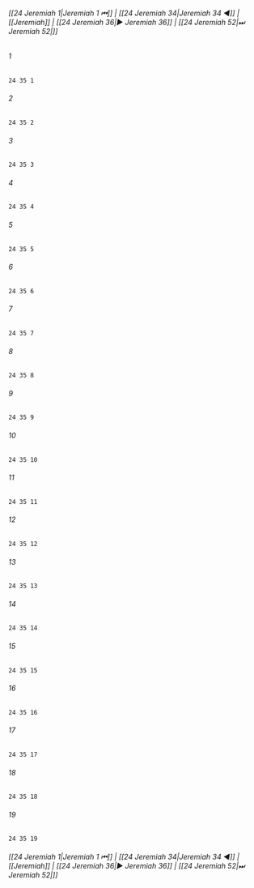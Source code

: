 
###### [[24 Jeremiah 1|Jeremiah 1 ⏮]] | [[24 Jeremiah 34|Jeremiah 34 ◀]] | [[Jeremiah]] | [[24 Jeremiah 36|▶ Jeremiah 36]] | [[24 Jeremiah 52|⏭ Jeremiah 52|]]

###### 1
``` verse
24 35 1 
```
###### 2
``` verse
24 35 2 
```
###### 3
``` verse
24 35 3 
```
###### 4
``` verse
24 35 4 
```
###### 5
``` verse
24 35 5 
```
###### 6
``` verse
24 35 6 
```
###### 7
``` verse
24 35 7 
```
###### 8
``` verse
24 35 8 
```
###### 9
``` verse
24 35 9 
```
###### 10
``` verse
24 35 10 
```
###### 11
``` verse
24 35 11 
```
###### 12
``` verse
24 35 12 
```
###### 13
``` verse
24 35 13 
```
###### 14
``` verse
24 35 14 
```
###### 15
``` verse
24 35 15 
```
###### 16
``` verse
24 35 16 
```
###### 17
``` verse
24 35 17 
```
###### 18
``` verse
24 35 18 
```
###### 19
``` verse
24 35 19 
```

###### [[24 Jeremiah 1|Jeremiah 1 ⏮]] | [[24 Jeremiah 34|Jeremiah 34 ◀]] | [[Jeremiah]] | [[24 Jeremiah 36|▶ Jeremiah 36]] | [[24 Jeremiah 52|⏭ Jeremiah 52|]]

